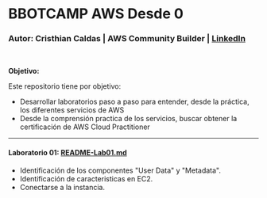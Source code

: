 # BBOTCAMP AWS Desde 0

### **Autor:** Cristhian Caldas  | AWS Community Builder | [LinkedIn](https://www.linkedin.com/in/jorgebarretoolivos/)
<br>

**Objetivo:**

Este repositorio tiene por objetivo:
 * Desarrollar laboratorios paso a paso para entender, desde la práctica, los diferentes servicios de AWS
 * Desde la comprensión practica de los servicios, buscar obtener la certificación de AWS Cloud Practitioner

---

#### **Laboratorio 01:** [README-Lab01.md](https://github.com/cristhiancaldas/BOOTCAMP-AWS/blob/main/LABORATORIOS/aws-cloudpractitioner/README.md)
* Identificación de los componentes "User Data" y "Metadata".
* Identificación de caracteristicas en EC2.
* Conectarse a la instancia.